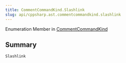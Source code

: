 ```yaml
---
title: CommentCommandKind.Slashlink
slug: api/cppsharp.ast.commentcommandkind.slashlink
---
```

Enumeration Member in [CommentCommandKind](/api/cppsharp/ast/commentcommandkind)

## Summary



```csharp
Slashlink
```

